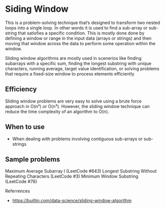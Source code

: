 # Siding Window

This is a problem-solving technique that’s designed to transform two nested loops into a single loop. In other words it is used to find a sub-array or sub-string that satisfies a specific condition. This is mostly done done by defining a window or range in the input data (arrays or strings) and then moving that window across the data to perform some operation within the window.

Sliding window algorithms are mostly used in scenerios like finding subarrays with a specific sum, finding the longest substring with unique characters, running average, target value identification, or solving problems that require a fixed-size window to process elements efficiently

## Efficiency

Sliding window problems are very easy to solve using a brute force approach in O(n²) or O(n³). However, the sliding window technique can reduce the time complexity of an algorithm to O(n).

## When to use

- When dealing with problems involving contiguous sub-arrays or sub-strings

## Sample problems

Maximum Average Subarray I (LeetCode #643)
Longest Substring Without Repeating Characters (LeetCode #3)
Minimum Window Substring (LeetCode #76)

Referrences

- <https://builtin.com/data-science/sliding-window-algorithm>
